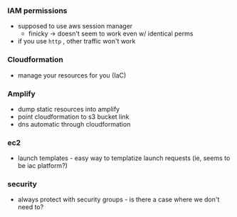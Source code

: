 ### IAM permissions
- supposed to use aws session manager
	- finicky -> doesn't seem to work even w/ identical perms
- if you use `http` , other traffic won't work

### Cloudformation
- manage your resources for you (IaC)

### Amplify
- dump static resources into amplify 
- point cloudformation to s3 bucket link 
- dns automatic through cloudformation

### ec2
- launch templates - easy way to templatize launch requests (ie, seems to be iac platform?)

### security 
- always protect with security groups - is there a case where we don't need to?